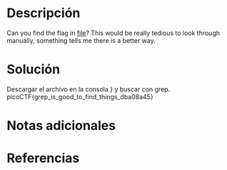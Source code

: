 # Descripción
Can you find the flag in [file](https://jupiter.challenges.picoctf.org/static/495d43ee4a2b9f345a4307d053b4d88d/file)? This would be really tedious to look through manually, something tells me there is a better way.

# Solución 
Descargar el archivo en la consola }
y buscar con grep.
picoCTF{grep_is_good_to_find_things_dba08a45}

# Notas adicionales 

# Referencias 
